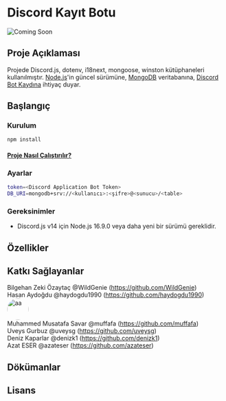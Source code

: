 # Discord Kayıt Botu
![Coming Soon](https://img.shields.io/badge/Status-Coming%20Soon-blue)

## Proje Açıklaması
Projede Discord.js, dotenv, i18next, mongoose, winston kütüphaneleri kullanılmıştır. [Node.js](https://nodejs.org/en/download)'in güncel sürümüne, [MongoDB](https://www.mongodb.com/) veritabanına, [Discord Bot Kaydına](docs/BotKaydi.md) ihtiyaç duyar.

## Başlangıç



### Kurulum

```sh
npm install
```
#### [Proje Nasıl Çalıştırılır?](docs/ProjeninCalistirilmasi.md)

### Ayarlar

```sh
token=<Discord Application Bot Token>
DB_URI=mongodb+srv://<kullanıcı>:<şifre>@<sunucu>/<table>
```

### Gereksinimler

- Discord.js v14 için Node.js 16.9.0 veya daha yeni bir sürümü gereklidir.

## Özellikler

## Katkı Sağlayanlar

Bilgehan Zeki Özaytaç @WildGenie (https://github.com/WildGenie)
<br/>
Hasan Aydoğdu @haydogdu1990 (https://github.com/haydogdu1990)  
<img alt="aa" src="https://avatars.githubusercontent.com/u/29636342?v=4" width="50px" style="border-radius:25px;">
<br/>
Muhammed Musatafa Savar @muffafa (https://github.com/muffafa)
<br/>
Uveys Gurbuz @uveysg (https://github.com/uveysg)
<br/>
Deniz Kaparlar @denizk1 (https://github.com/denizk1)
<br/>
Azat ESER @azateser (https://github.com/azateser)
<br/>
## Dökümanlar

## Lisans

